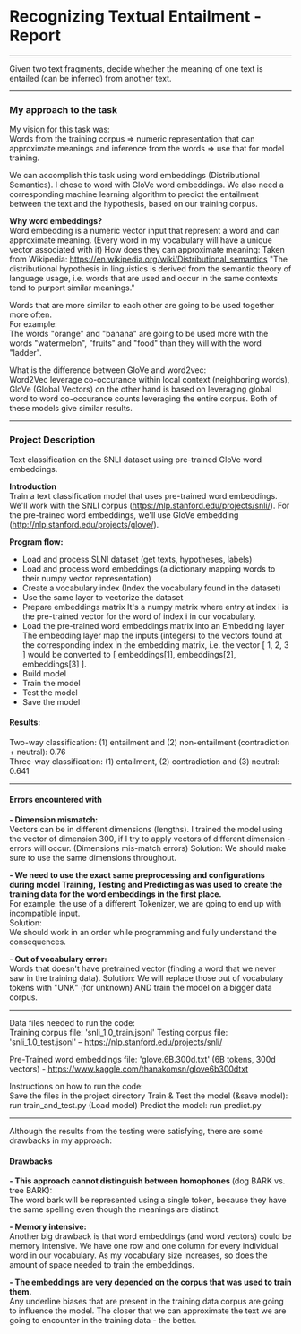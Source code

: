 # Recognizing Textual Entailment - Report
<hr/>

Given two text fragments, decide whether the meaning of one text is entailed 
(can be inferred) from another text.

<hr/>

### My approach to the task
My vision for this task was:<br/>
Words from the training corpus => 
numeric representation that can approximate meanings and inference from the words => 
use that for model training.

We can accomplish this task using word embeddings (Distributional Semantics).
I chose to word with GloVe word embeddings.
We also need a corresponding machine learning algorithm to predict the entailment between the text and the hypothesis, based on our training corpus.

<strong>Why word embeddings?</strong><br/>
Word embedding is a numeric vector input that represent a word and can approximate meaning.
(Every word in my vocabulary will have a unique vector associated with it)
How does they can approximate meaning:
	Taken from Wikipedia: https://en.wikipedia.org/wiki/Distributional_semantics
"The distributional hypothesis in linguistics is derived from the semantic theory of language usage,
 i.e. words that are used and occur in the same contexts tend to purport similar meanings."

Words that are more similar to each other are going to be used together more often. <br/>
For example: <br/>
The words "orange" and "banana" are going to be used more with the words "watermelon", "fruits" and "food" than they will with the word "ladder".


What is the difference between GloVe and word2vec: <br/>
Word2Vec leverage co-occurance within local context (neighboring words),
GloVe (Global Vectors) on the other hand is based on leveraging global word to word co-occurance counts leveraging the entire corpus.
Both of these models give similar results. 


<hr/>

### Project Description 
Text classification on the SNLI dataset using pre-trained GloVe word embeddings.

<strong>Introduction</strong><br/>
Train a text classification model that uses pre-trained word embeddings.
We'll work with the SNLI corpus (https://nlp.stanford.edu/projects/snli/).
For the pre-trained word embeddings, we'll use GloVe embedding (http://nlp.stanford.edu/projects/glove/).

<strong>Program flow:</strong><br/>
 - Load and process SLNI dataset (get texts, hypotheses, labels) 
 - Load and process word embeddings (a dictionary mapping words to their numpy vector representation)
 - Create a vocabulary index (Index the vocabulary found in the dataset)
 - Use the same layer to vectorize the dataset
 - Prepare embeddings matrix
 It's a numpy matrix where entry at index i is the pre-trained vector for the word of index i in our vocabulary.
- Load the pre-trained word embeddings matrix into an Embedding layer
The embedding layer map the inputs (integers) to the vectors found at the corresponding index in the embedding matrix, 
i.e. the vector [ 1, 2, 3 ] would be converted to [ embeddings[1], embeddings[2], embeddings[3] ].
- Build model
 - Train the model
 - Test the model
 - Save the model


#### Results:
Two-way classification: (1) entailment and (2) non-entailment (contradiction + neutral): 0.76 <br/>
Three-way classification: (1) entailment, (2) contradiction and (3) neutral: 0.641



<hr/>

#### Errors encountered with

<strong> - Dimension mismatch:  </strong><br/>
Vectors can be in different dimensions (lengths).
	I trained the model using the vector of dimension 300, if I try to apply vectors of different dimension - errors will occur. (Dimensions mis-match errors)
	Solution:
We should make sure to use the same dimensions throughout.

<strong> - We need to use the exact same preprocessing and configurations during model Training, Testing and Predicting as was used to create the training data for the word embeddings in the first place. </strong><br/>
	For example: the use of a different Tokenizer, we are going to end up with incompatible input.<br/>
Solution: <br/>
We should work in an order while programming and fully understand the consequences.
	
<strong> - Out of vocabulary error: </strong><br/>
Words that doesn't have pretrained vector (finding a word that we never saw in the training data).
Solution:
	We will replace those out of vocabulary tokens with "UNK" (for unknown) AND train the model on a bigger data corpus.

<hr/>

Data files needed to run the code: <br/>
Training corpus file: 'snli_1.0_train.jsonl'
Testing corpus file: 'snli_1.0_test.jsonl' – 
https://nlp.stanford.edu/projects/snli/

Pre-Trained word embeddings file: 'glove.6B.300d.txt' (6B tokens, 300d vectors) - https://www.kaggle.com/thanakomsn/glove6b300dtxt

Instructions on how to run the code:
<br/>
Save the files in the project directory
Train & Test the model (&save model): run train_and_test.py
(Load model) Predict the model: run predict.py

<hr/>


Although the results from the testing were satisfying, there are some drawbacks in my approach:

#### Drawbacks

<strong> - This approach cannot distinguish between homophones </strong> (dog BARK vs. tree BARK): <br/>
The word bark will be represented using a single token, because they have the same spelling even though the meanings are distinct.

<strong> - Memory intensive: </strong><br/>
Another big drawback is that word embeddings (and word vectors) could be memory intensive.
We have one row and one column for every individual word in our vocabulary.
As my vocabulary size increases, so does the amount of space needed to train the embeddings.

<strong> - The embeddings are very depended on the corpus that was used to train them.</strong><br/>
	Any underline biases that are present in the training data corpus are going to influence the model.
	The closer that we can approximate the text we are going to encounter in the training data - the better.
